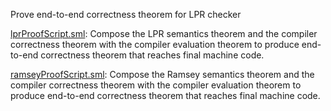 Prove end-to-end correctness theorem for LPR checker

[lprProofScript.sml](lprProofScript.sml):
Compose the LPR semantics theorem and the compiler correctness
theorem with the compiler evaluation theorem to produce end-to-end
correctness theorem that reaches final machine code.

[ramseyProofScript.sml](ramseyProofScript.sml):
Compose the Ramsey semantics theorem and the compiler correctness
theorem with the compiler evaluation theorem to produce end-to-end
correctness theorem that reaches final machine code.
